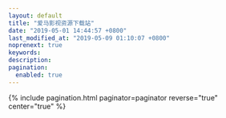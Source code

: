 ```yaml
---
layout: default 
title: "爱马影视资源下载站"
date: "2019-05-01 14:44:57 +0800"
last_modified_at: "2019-05-09 01:10:07 +0800"
noprenext: true
keywords: 
description: 
pagination:
  enabled: true
---
```


{% include pagination.html paginator=paginator reverse="true" center="true" %}
